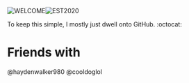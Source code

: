 ![WELCOME](https://img.shields.io/badge/%20welcome%20to-rands%20github-lightgrey?style=for-the-badge)![EST2020](https://img.shields.io/badge/%20est-2020-red?style=for-the-badge)

To keep this simple, I mostly just dwell onto GitHub. :octocat:

# Friends with
@haydenwalker980
@cooldoglol
